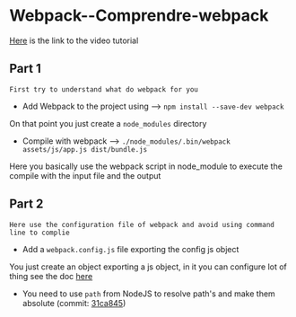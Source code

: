 # Webpack--Comprendre-webpack
  
[Here](https://www.grafikart.fr/formations/webpack) is the link to the video tutorial
  
## Part 1
  
```
First try to understand what do webpack for you
```
  
- Add Webpack to the project using --> `npm install --save-dev webpack`
  
On that point you just create a `node_modules` directory
  
- Compile with webpack --> `./node_modules/.bin/webpack assets/js/app.js dist/bundle.js`
  
Here you basically use the webpack script in node_module to execute the compile with the input file and the output
  
## Part 2
  
```
Here use the configuration file of webpack and avoid using command line to complie
```
  
- Add a `webpack.config.js` file exporting the config js object
  
You just create an object exporting a js object, in it you can configure lot of thing see the doc [here](https://webpack.js.org/configuration)

- You need to use `path` from NodeJS to resolve path's and make them absolute (commit: [31ca845](https://github.com/KevinTss/WebPack--Comprendre-webpack/commit/31ca84593681f69b23156a425bfb4dc3d869e602))
